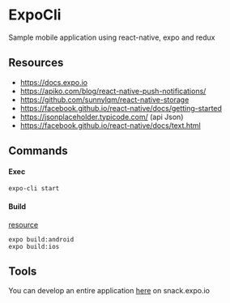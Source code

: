 # ExpoCli

Sample mobile application using react-native, expo and redux 

## Resources

* https://docs.expo.io
* https://apiko.com/blog/react-native-push-notifications/
* https://github.com/sunnylqm/react-native-storage
* https://facebook.github.io/react-native/docs/getting-started
* https://jsonplaceholder.typicode.com/ (api Json)
* https://facebook.github.io/react-native/docs/text.html

## Commands

#### Exec
```
expo-cli start
```


#### Build
[resource](https://docs.expo.io/versions/latest/distribution/building-standalone-apps/)
```
expo build:android
expo build:ios
```

 

## Tools

You can develop an entire application [here](https://snack.expo.io/) on snack.expo.io